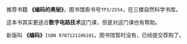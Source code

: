 推荐书籍 **《编码的奥秘》**，图书馆索书号`TP3/2554`，在三楼自然科学书库。

这本书其实更适合**数字电路技术**这门课，但是对这门课也有帮助。

新版叫 **《编码》**`ISBN 9787121106101`，图书馆暂时没有，已经提交荐购了。

